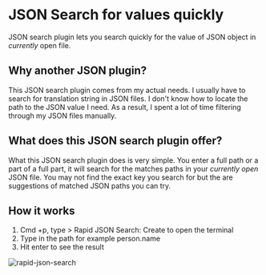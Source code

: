 # JSON Search for values quickly

JSON search plugin lets you search quickly for the value of JSON object in *currently* open file.

## Why another JSON plugin?
This JSON search plugin comes from my actual needs. I usually have to search for translation string in JSON files. I don't know how to locate
the path to the JSON value I need. As a result, I spent a lot of time filtering through my JSON files manually.

## What does this JSON search plugin offer?
What this JSON search plugin does is very simple. You enter a full path or a part of a full part, it will search for the matches paths in your 
*currently open* JSON file. You may not find the exact key you search for but the are suggestions of matched JSON paths you can try. 

## How it works
1. Cmd +p, type > Rapid JSON Search: Create to open the terminal
2. Type in the path for example person.name
3. Hit enter to see the result

![rapid-json-search](https://user-images.githubusercontent.com/14150061/78463059-e68f1c80-7702-11ea-8bd6-2c03fb856969.gif)
